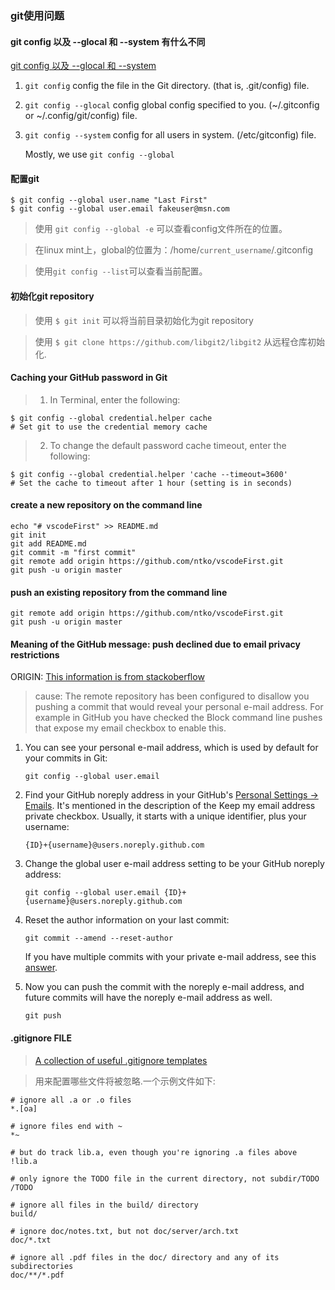 ### git使用问题
#### git config 以及 --glocal 和 --system 有什么不同
[git config 以及 --glocal 和 --system](https://www.daixiaorui.com/read/240.html "git config 以及 --glocal 和 --system的区别")    
1. `git config` config the file in the Git directory. (that is, .git/config) file.
1. `git config --glocal` config global config specified to you. (~/.gitconfig or ~/.config/git/config) file.
1. `git config --system` config for all users in system. (/etc/gitconfig) file.

    Mostly, we use `git config --global`
    
#### 配置git
    $ git config --global user.name "Last First"
    $ git config --global user.email fakeuser@msn.com
    
> 使用 `git config --global -e` 可以查看config文件所在的位置。

> 在linux mint上，global的位置为：/home/`current_username`/.gitconfig

> 使用`git config --list`可以查看当前配置。

#### 初始化git repository

> 使用 `$ git init` 可以将当前目录初始化为git repository

> 使用 `$ git clone https://github.com/libgit2/libgit2` 从远程仓库初始化.

#### Caching your GitHub password in Git

> 1. In Terminal, enter the following:

    $ git config --global credential.helper cache
    # Set git to use the credential memory cache

> 2. To change the default password cache timeout, enter the following:

    $ git config --global credential.helper 'cache --timeout=3600'
    # Set the cache to timeout after 1 hour (setting is in seconds)

#### create a new repository on the command line

    echo "# vscodeFirst" >> README.md
    git init
    git add README.md
    git commit -m "first commit"
    git remote add origin https://github.com/ntko/vscodeFirst.git
    git push -u origin master

####  push an existing repository from the command line

    git remote add origin https://github.com/ntko/vscodeFirst.git
    git push -u origin master


#### Meaning of the GitHub message: push declined due to email privacy restrictions

ORIGIN: [This information is from stackoberflow](https://stackoverflow.com/questions/43378060/meaning-of-the-github-message-push-declined-due-to-email-privacy-restrictions)

> cause: The remote repository has been configured to disallow you pushing a commit that would reveal your personal e-mail address. For example in GitHub you have checked the Block command line pushes that expose my email checkbox to enable this.

1. You can see your personal e-mail address, which is used by default for your commits in Git:

    `git config --global user.email`

1. Find your GitHub noreply address in your GitHub's [Personal Settings → Emails](https://github.com/settings/emails). It's mentioned in the description of the Keep my email address private checkbox. Usually, it starts with a unique identifier, plus your username:

    `{ID}+{username}@users.noreply.github.com`

1. Change the global user e-mail address setting to be your GitHub noreply address:

    `git config --global user.email {ID}+{username}@users.noreply.github.com`

1. Reset the author information on your last commit:

    `git commit --amend --reset-author`

    If you have multiple commits with your private e-mail address, see this [answer](https://stackoverflow.com/a/25815116/146622).

1. Now you can push the commit with the noreply e-mail address, and future commits will have the noreply e-mail address as well.

     `git push`

#### .gitignore FILE

> [A collection of useful .gitignore templates](https://github.com/github/gitignore)

> 用来配置哪些文件将被忽略.一个示例文件如下:

>

    # ignore all .a or .o files
    *.[oa]

    # ignore files end with ~
    *~

    # but do track lib.a, even though you're ignoring .a files above
    !lib.a

    # only ignore the TODO file in the current directory, not subdir/TODO
    /TODO

    # ignore all files in the build/ directory
    build/

    # ignore doc/notes.txt, but not doc/server/arch.txt
    doc/*.txt

    # ignore all .pdf files in the doc/ directory and any of its subdirectories
    doc/**/*.pdf
